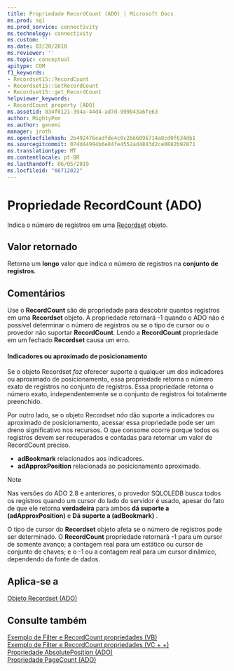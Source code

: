 ```yaml
---
title: Propriedade RecordCount (ADO) | Microsoft Docs
ms.prod: sql
ms.prod_service: connectivity
ms.technology: connectivity
ms.custom: ''
ms.date: 03/20/2018
ms.reviewer: ''
ms.topic: conceptual
apitype: COM
f1_keywords:
- Recordset15::RecordCount
- Recordset15::GetRecordCount
- Recordset15::get_RecordCount
helpviewer_keywords:
- RecordCount property [ADO]
ms.assetid: 834f0121-394a-44d4-ad7d-999b43a6fe63
author: MightyPen
ms.author: genemi
manager: jroth
ms.openlocfilehash: 2b492476eadfde4c0c2666096714a8cd0f634db1
ms.sourcegitcommit: 074d44994b6e84fe4552ad4843d2ce0882b92871
ms.translationtype: MT
ms.contentlocale: pt-BR
ms.lasthandoff: 06/05/2019
ms.locfileid: "66712022"
---
```

# <a name="recordcount-property-ado"></a>Propriedade RecordCount (ADO)

Indica o número de registros em uma [Recordset](../../../ado/reference/ado-api/recordset-object-ado.md) objeto.
  
## <a name="return-value"></a>Valor retornado

Retorna um **longo** valor que indica o número de registros na **conjunto de registros**.
  
## <a name="remarks"></a>Comentários

Use o **RecordCount** são de propriedade para descobrir quantos registros em uma **Recordset** objeto. A propriedade retornará -1 quando o ADO não é possível determinar o número de registros ou se o tipo de cursor ou o provedor não suportar **RecordCount**. Lendo a **RecordCount** propriedade em um fechado **Recordset** causa um erro.

#### <a name="bookmarks-or-approximate-positioning"></a>Indicadores ou aproximado de posicionamento

Se o objeto Recordset *faz* oferecer suporte a qualquer um dos indicadores ou aproximado de posicionamento, essa propriedade retorna o número exato de registros no conjunto de registros. Essa propriedade retorna o número exato, independentemente se o conjunto de registros foi totalmente preenchido.

Por outro lado, se o objeto Recordset *não* dão suporte a indicadores ou aproximado de posicionamento, acessar essa propriedade pode ser um dreno significativo nos recursos. O que consome ocorre porque todos os registros devem ser recuperados e contadas para retornar um valor de RecordCount preciso.

- **adBookmark** relacionados aos indicadores.
- **adApproxPosition** relacionada ao posicionamento aproximado.

> [!NOTE]
> Nas versões do ADO 2.8 e anteriores, o provedor SQLOLEDB busca todos os registros quando um cursor do lado do servidor é usado, apesar do fato de que ele retorna **verdadeira** para ambos **dá suporte a (adApproxPosition)** e **Dá suporte a (adBookmark)** .
  
O tipo de cursor do **Recordset** objeto afeta se o número de registros pode ser determinado. O **RecordCount** propriedade retornará -1 para um cursor de somente avanço; a contagem real para um estático ou cursor de conjunto de chaves; e o -1 ou a contagem real para um cursor dinâmico, dependendo da fonte de dados.
  
## <a name="applies-to"></a>Aplica-se a

[Objeto Recordset (ADO)](../../../ado/reference/ado-api/recordset-object-ado.md)  
  
## <a name="see-also"></a>Consulte também

[Exemplo de Filter e RecordCount propriedades (VB)](../../../ado/reference/ado-api/filter-and-recordcount-properties-example-vb.md)   
[Exemplo de Filter e RecordCount propriedades (VC + +)](../../../ado/reference/ado-api/filter-and-recordcount-properties-example-vc.md)   
[Propriedade AbsolutePosition (ADO)](../../../ado/reference/ado-api/absoluteposition-property-ado.md)   
[Propriedade PageCount (ADO)](../../../ado/reference/ado-api/pagecount-property-ado.md)

